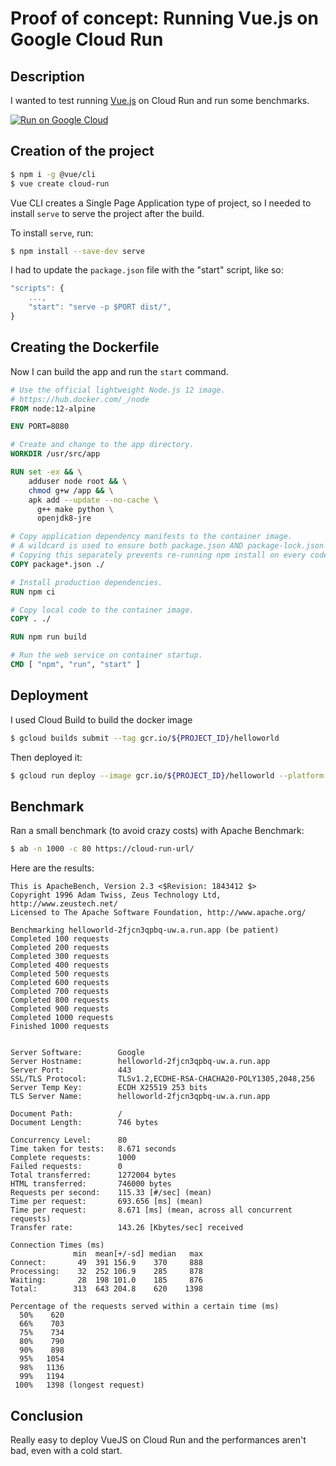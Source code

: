 # Proof of concept: Running Vue.js on Google Cloud Run

## Description

I wanted to test running [Vue.js](https://vuejs.org) on Cloud Run and run some benchmarks.

[![Run on Google Cloud](https://deploy.cloud.run/button.svg)](https://deploy.cloud.run)

## Creation of the project

```bash
$ npm i -g @vue/cli
$ vue create cloud-run
```

Vue CLI creates a Single Page Application type of project, so I needed to install `serve` to serve the project after the build. 

To install `serve`, run:

```bash
$ npm install --save-dev serve
```

I had to update the `package.json` file with the "start" script, like so: 

```javascript
"scripts": {
    ...,
    "start": "serve -p $PORT dist/",
}
```

## Creating the Dockerfile

Now I can build the app and run the `start` command.

```dockerfile
# Use the official lightweight Node.js 12 image.
# https://hub.docker.com/_/node
FROM node:12-alpine

ENV PORT=8080

# Create and change to the app directory.
WORKDIR /usr/src/app

RUN set -ex && \
    adduser node root && \
    chmod g+w /app && \
    apk add --update --no-cache \
      g++ make python \
      openjdk8-jre

# Copy application dependency manifests to the container image.
# A wildcard is used to ensure both package.json AND package-lock.json are copied.
# Copying this separately prevents re-running npm install on every code change.
COPY package*.json ./

# Install production dependencies.
RUN npm ci

# Copy local code to the container image.
COPY . ./

RUN npm run build

# Run the web service on container startup.
CMD [ "npm", "run", "start" ]

```

## Deployment

I used Cloud Build to build the docker image

```bash
$ gcloud builds submit --tag gcr.io/${PROJECT_ID}/helloworld
```

Then deployed it:

```bash
$ gcloud run deploy --image gcr.io/${PROJECT_ID}/helloworld --platform managed
```

## Benchmark

Ran a small benchmark (to avoid crazy costs) with Apache Benchmark:

```bash
$ ab -n 1000 -c 80 https://cloud-run-url/
```

Here are the results: 

```
This is ApacheBench, Version 2.3 <$Revision: 1843412 $>
Copyright 1996 Adam Twiss, Zeus Technology Ltd, http://www.zeustech.net/
Licensed to The Apache Software Foundation, http://www.apache.org/

Benchmarking helloworld-2fjcn3qpbq-uw.a.run.app (be patient)
Completed 100 requests
Completed 200 requests
Completed 300 requests
Completed 400 requests
Completed 500 requests
Completed 600 requests
Completed 700 requests
Completed 800 requests
Completed 900 requests
Completed 1000 requests
Finished 1000 requests


Server Software:        Google
Server Hostname:        helloworld-2fjcn3qpbq-uw.a.run.app
Server Port:            443
SSL/TLS Protocol:       TLSv1.2,ECDHE-RSA-CHACHA20-POLY1305,2048,256
Server Temp Key:        ECDH X25519 253 bits
TLS Server Name:        helloworld-2fjcn3qpbq-uw.a.run.app

Document Path:          /
Document Length:        746 bytes

Concurrency Level:      80
Time taken for tests:   8.671 seconds
Complete requests:      1000
Failed requests:        0
Total transferred:      1272004 bytes
HTML transferred:       746000 bytes
Requests per second:    115.33 [#/sec] (mean)
Time per request:       693.656 [ms] (mean)
Time per request:       8.671 [ms] (mean, across all concurrent requests)
Transfer rate:          143.26 [Kbytes/sec] received

Connection Times (ms)
              min  mean[+/-sd] median   max
Connect:       49  391 156.9    370     888
Processing:    32  252 106.9    285     878
Waiting:       28  198 101.0    185     876
Total:        313  643 204.8    620    1398

Percentage of the requests served within a certain time (ms)
  50%    620
  66%    703
  75%    734
  80%    790
  90%    898
  95%   1054
  98%   1136
  99%   1194
 100%   1398 (longest request)
```

## Conclusion

Really easy to deploy VueJS on Cloud Run and the performances aren't bad, even with a cold start.

